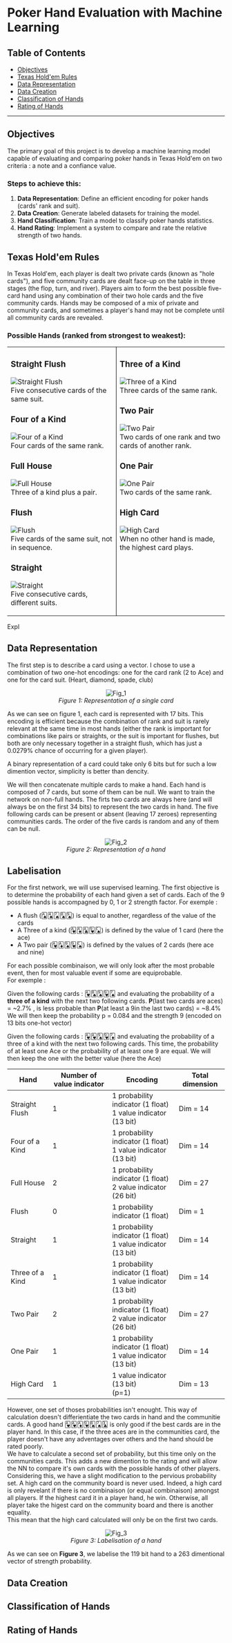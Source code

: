 # Poker Hand Evaluation with Machine Learning

## Table of Contents
- [Objectives](#objectives)
- [Texas Hold'em Rules](#texas-holdem-rules)
- [Data Representation](#data-representation)
- [Data Creation](#data-creation)
- [Classification of Hands](#classification-of-hands)
- [Rating of Hands](#rating-of-hands)

---

## Objectives
The primary goal of this project is to develop a machine learning model capable of evaluating and comparing poker hands in Texas Hold'em on two criteria : a note and a confiance value.

### Steps to achieve this:
1. **Data Representation**: Define an efficient encoding for poker hands (cards' rank and suit).
2. **Data Creation**: Generate labeled datasets for training the model.
3. **Hand Classification**: Train a model to classify poker hands statistics.
4. **Hand Rating**: Implement a system to compare and rate the relative strength of two hands.
   
## Texas Hold'em Rules
In Texas Hold'em, each player is dealt two private cards (known as "hole cards"), and five community cards are dealt face-up on the table in three stages (the flop, turn, and river). Players aim to form the best possible five-card hand using any combination of their two hole cards and the five community cards. Hands may be composed of a mix of private and community cards, and sometimes a player's hand may not be complete until all community cards are revealed.

### Possible Hands (ranked from strongest to weakest):
<table>
<tr>
<td width="50%" valign="top">

### Straight Flush
![Straight Flush](images/straight_flush.png)  
Five consecutive cards of the same suit.

### Four of a Kind
![Four of a Kind](images/four_of_a_kind.png)  
Four cards of the same rank.

### Full House
![Full House](images/full_house.png)  
Three of a kind plus a pair.

### Flush
![Flush](images/flush.png)  
Five cards of the same suit, not in sequence.

### Straight
![Straight](images/straight.png)  
Five consecutive cards, different suits.

</td>
<td style="border-left: 1px solid black;" width="50%" valign="top">

### Three of a Kind
![Three of a Kind](images/three_of_a_kind.png)  
Three cards of the same rank.

### Two Pair
![Two Pair](images/two_pair.png)  
Two cards of one rank and two cards of another rank.

### One Pair
![One Pair](images/pair.png)  
Two cards of the same rank.

### High Card
![High Card](images/high_card.png)  
When no other hand is made, the highest card plays.

</td>
</tr>
</table>

Expl

## Data Representation

The first step is to describe a card using a vector. I chose to use a combination of two one-hot encodings: one for the card rank (2 to Ace) and one for the card suit. (Heart, diamond, spade, club)  
<p align="center">
  <img src="images/fig_1.png" alt="Fig_1">
  <br>
  <i>Figure 1: Representation of a single card</i>
</p>
As we can see on figure 1, each card is represented with 17 bits.   
This encoding is efficient because the combination of rank and suit is rarely relevant at the same time in most hands (either the rank is important for combinations like pairs or straights, or the suit is important for flushes, but both are only necessary together in a straight flush, which has just a 0.0279% chance of occurring for a given player).


A binary representation of a card could take only 6 bits but for such a low dimention vector, simplicity is better than dencity.  
  
We will then concatenate multiple cards to make a hand. Each hand is composed of 7 cards, but some of them can be null. We want to train the network on non-full hands. The firts two cards are always here (and will always be on the first 34 bits) to represent the two cards in hand. The five following cards can be present or absent (leaving 17 zeroes) representing communities cards. The order of the five cards is random and any of them can be null.   

<p align="center">
  <img src="images/fig_2.png" alt="Fig_2">
  <br>
  <i>Figure 2: Representation of a hand</i>
</p>

## Labelisation

For the first network, we will use supervised learning. The first objective is to determine the probability of each hand given a set of cards.
Each of the 9 possible hands is accompagned by 0, 1 or 2 strength factor.
For exemple :  
- A flush (🂡🂤🂧🂨🂩) is equal to another, regardless of the value of the cards  
- A Three of a kind (🂱🃁🃑🂹🂬) is defined by the value of 1 card (here the ace)   
- A Two pair (🂱🃁🂩🂹🂬) is defined by the values of 2 cards (here ace and nine)  

For each possible combinaison, we will only look after the most probable event, then for most valuable event if some are equiprobable.  
For exemple :

Given the following cards : 🂱🂨🂩🂹🂧 and evaluating the probability of a **three of a kind** with the next two following cards.
**P**(last two cards are aces) = ~2.7% , is less probable than **P**(at least a 9in the last two cards) = ~8.4%
We will then keep the probability p = 0.084 and the strength 9 (encoded on 13 bits one-hot vector) 

Given the following cards : 🂱🂱🂩🂹🃇 and evaluating the probability of a three of a kind with the next two following cards.
This time, the probability of at least one Ace or the probability of at least one 9 are equal. We will then keep the one with the better value (here the Ace)

| Hand            | Number of value indicator | Encoding | Total dimension |
|-----------------|---------------------------|----------|-----------------|
| Straight Flush  | 1                         | 1 probability indicator (1 float) <br/> 1 value indicator (13 bit)| Dim = 14 |
| Four of a Kind  | 1                         | 1 probability indicator (1 float) <br/> 1 value indicator (13 bit)| Dim = 14|
| Full House      | 2                         | 1 probability indicator (1 float) <br/> 2 value indicator (26 bit)| Dim = 27 |
| Flush           | 0                         | 1 probability indicator (1 float) | Dim = 1 |
| Straight        | 1                         | 1 probability indicator (1 float) <br/> 1 value indicator (13 bit)| Dim = 14|
| Three of a Kind | 1                         | 1 probability indicator (1 float) <br/> 1 value indicator (13 bit)| Dim = 14|
| Two Pair        | 2                         | 1 probability indicator (1 float) <br/> 2 value indicator (26 bit)| Dim = 27|
| One Pair        | 1                         | 1 probability indicator (1 float) <br/> 1 value indicator (13 bit)| Dim = 14|
| High Card       | 1                         | 1 value indicator (13 bit)<br/> (p=1)| Dim = 13|  

However, one set of thoses probabilities isn't enought. This way of calculation doesn't differientiate the two cards in hand and the communitie cards. 
A good hand 🂱🂱🃁🂹🂨🂧🃓 is only good if the best cards are in the player hand. In this case, if the three aces are in the communities card, the player doesn't have any adventages over others and the hand should be rated poorly.  
We have to calculate a second set of probability, but this time only on the communities cards. This adds a new dimention to the rating and will allow the NN to compare it's own cards with the possible hands of other players. 
Considering this, we have a slight modification to the pervious probability set. A high card on the community board is never used. Indeed, a high card is only revelant if there is no combinaison (or equal combinaison) amongst all players. If the highest card it in a player hand, he win. Otherwise, all player take the higest card on the community board and there is another equality.   
This mean that the high card calculated will only be on the first two cards.  

<p align="center">
  <img src="images/fig_3.png" alt="Fig_3">
  <br>
  <i>Figure 3: Labelisation of a hand</i>
</p>

As we can see on **Figure 3**, we labelise the 119 bit hand to a 263 dimentional vector of strength probability.

## Data Creation

## Classification of Hands

## Rating of Hands
